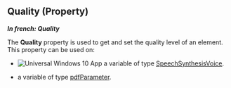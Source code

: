 
## Quality (Property)

***In french: Quality***
	



<a name="XUse"></a>
<a name="Use"></a>
<a name="description"></a>
The **Quality** property is used to get and set the quality level of an element. This property can be used on: 

- ![Universal Windows 10 App](https://doc.pcsoft.fr/ext/images/us/UNIVERSALAPP.png) a variable of type [SpeechSynthesisVoice](../WDLang3/1000025986.md). 

- a variable of type [pdfParameter](../WDLang6/1410087857.md).




